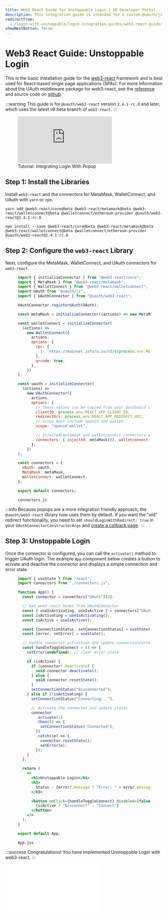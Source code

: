 ```yaml
---
title: Web3 React Guide for Unstoppable Login | UD Developer Portal
description: This integration guide is intended for a custom @uauth/js integration, with ethereum provider, using web3 react library.
redirectFrom:
  - /login-with-unstoppable/login-integration-guides/web3-react-guide/
showNextButton: false
---
```


# Web3 React Guide: Unstoppable Login

This is the basic installation guide for the [web3-react](https://github.com/Uniswap/web3-react/) framework and is best used for React-based single page applications (SPAs). For more information about the UAuth middleware package for web3-react, see the [reference](/identity/sdk-and-libraries/web3-react.md) and source code on [github](https://github.com/unstoppabledomains/uauth/tree/main/packages/web3-react).

:::warning
This guide is for `@uauth/web3-react` version `2.4.1-rc.0` and later, which uses the latest v8 beta branch of `web3-react`.
:::

<figure>
<div class="video-container">
<iframe src="https://www.youtube.com/embed/kPxlUe0gAjI" title="YouTube video player" frameborder="0" allow="accelerometer; autoplay; clipboard-write; encrypted-media; gyroscope; picture-in-picture; web-share" allowfullscreen></iframe>
</div>
<figcaption>Tutorial: Integrating Login With Popup</figcation>
</figure>

## Step 1: Install the Libraries

Install `web3-react` and the connectors for MetaMask, WalletConnect, and UAuth with `yarn` or `npm`.

```shell yarn
yarn add @web3-react/core@beta @web3-react/metamask@beta @web3-react/walletconnect@beta @walletconnect/ethereum-provider @uauth/web3-react@2.4.1-rc.0
```

```shell npm
npm install --save @web3-react/core@beta @web3-react/metamask@beta @web3-react/walletconnect@beta @walletconnect/ethereum-provider @uauth/web3-react@2.4.1-rc.0
```

## Step 2: Configure the `web3-react` Library

Next, configure the MetaMask, WalletConnect, and UAuth connectors for `web3-react`.

<figure>

```javascript
import { initializeConnector } from "@web3-react/core";
import { MetaMask } from "@web3-react/metamask";
import { WalletConnect } from "@web3-react/walletconnect";
import UAuth from "@uauth/js";
import { UAuthConnector } from "@uauth/web3-react";

UAuthConnector.registerUAuth(UAuth);

const metaMask = initializeConnector((actions) => new MetaMask({ actions }));

const walletConnect = initializeConnector(
  (actions) =>
    new WalletConnect({
      actions,
      options: {
        rpc: {
          1: `https://mainnet.infura.io/v3/${process.env.REACT_APP_INFURA_ID}`,
        },
        qrcode: true,
      },
    })
);

const uauth = initializeConnector(
  (actions) =>
    new UAuthConnector({
      actions,
      options: {
        // These values can be copied from your dashboard client configuration
        clientID: process.env.REACT_APP_CLIENT_ID,
        redirectUri: process.env.REACT_APP_REDIRECT_URI,
        // Scope must include openid and wallet
        scope: "openid wallet",

        // Injected/metamask and walletconnect connectors are required
        connectors: { injected: metaMask[0], walletconnect: walletConnect[0] },
      },
    })
);

const connectors = {
  UAuth: uauth,
  MetaMask: metaMask,
  WalletConnect: walletConnect,
};

export default connectors;
```

<figcaption> <code>connectors.js</code> </figcaption>
</figure>

:::info
Because popups are a more integration friendly approach, the `@uauth/web3-react` library now uses them by default. If you want the "old" redirect functionality, you need to set `shouldLoginWithRedirect: true` in your `UAuthConnectorConstructorArgs` and [create a callback page](/identity/sdk-and-libraries/web3-react.md#optionsshouldloginwithredirect).
:::

## Step 3: Unstoppable Login

Once the connector is configured, you can call the `activate()` method to trigger UAuth login. The example `App` component below creates a button to acivate and deactive the connector and displays a simple connection and error state.

<figure>

```jsx
import { useState } from "react";
import connectors from "./connectors.js";

function App() {
  const connector = connectors["UAuth"][0];

  // Get web3-react hooks from UAuthConnector
  const { useIsActivating, useIsActive } = connectors["UAuth"][1];
  const isActivating = useIsActivating();
  const isActive = useIsActive();

  const [connectionStatus, setConnectionStatus] = useState("Disconnected");
  const [error, setError] = useState();

  // Handle connector activation and update connection/error state
  const handleToggleConnect = () => {
    setError(undefined); // Clear error state

    if (isActive) {
      if (connector?.deactivate) {
        void connector.deactivate();
      } else {
        void connector.resetState();
      }
      setConnectionStatus("Disconnected");
    } else if (!isActivating) {
      setConnectionStatus("Connecting...");

      // Activate the connector and update states
      connector
        .activate(1)
        .then(() => {
          setConnectionStatus("Connected");
        })
        .catch((e) => {
          connector.resetState();
          setError(e);
        });
    }
  };

  return (
    <>
      <h1>Unstoppable Login</h1>
      <h3>
        Status - {error?.message ? "Error: " + error.message : connectionStatus}
      </h3>

      <button onClick={handleToggleConnect} disabled={false}>
        {isActive ? "Disconnect" : "Connect"}
      </button>
    </>
  );
}

export default App;
```

<figcaption> <code>App.jsx</code> </figcaption>
</figure>

:::success Congratulations!
You have implemented Unstoppable Login with web3-react.
:::

<embed src="/snippets/_login-paths-next.md" />
